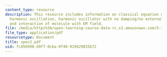```yaml
---
content_type: resource
description: This resource includes information on classical equation of motion for
  harmonic oscillation, harmonic oscillator with no damping/no external force, damping,
  and interaction of molecule with EM field.
file: /media/https%3A/open-learning-course-data-rc.s3.amazonaws.com/5-33-advanced-chemical-experimentation-and-instrumentation-fall-2007/fc856998d9f70cba0f40919429835b72_spec2.pdf
file_type: application/pdf
resourcetype: Document
title: spec2.pdf
uid: fc856998-d9f7-0cba-0f40-919429835b72
---
```

